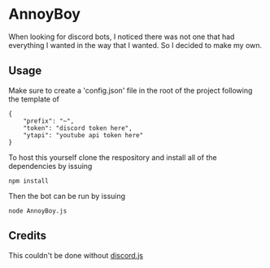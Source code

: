 # AnnoyBoy
When looking for discord bots, I noticed there was not one that had everything I wanted in the way that I wanted. So I decided to make my own. 

## Usage
Make sure to create a 'config.json' file in the root of the project following the template of

```
{
	"prefix": "~",
	"token": "discord token here",
	"ytapi": "youtube api token here"
}
```

To host this yourself clone the respository and install all of the dependencies by issuing
```
npm install
```

Then the bot can be run by issuing
```
node AnnoyBoy.js
```

## Credits
This couldn't be done without [discord.js](https://discord.js.org/)
